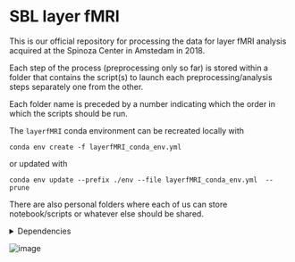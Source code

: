 
# SBL layer fMRI

This is our official repository for processing the data for layer fMRI analysis acquired at the Spinoza Center in Amstedam in 2018.

Each step of the process (preprocessing only so far) is stored within a folder that contains the script(s) to launch each preprocessing/analysis steps separately one from the other.

Each folder name is preceded by a number indicating which the order in which the scripts should be run.

The `layerfMRI` conda environment can be recreated locally with

```
conda env create -f layerfMRI_conda_env.yml
```
or updated with 
```
conda env update --prefix ./env --file layerfMRI_conda_env.yml  --prune
```

There are also personal folders where each of us can store notebook/scripts or whatever else should be shared.

<details>
<summary>Dependencies</summary>

- [nighres](https://nighres.readthedocs.io/en/latest/)
- [fsl](https://fsl.fmrib.ox.ac.uk/fsl/fslwiki)
- [AFNI](https://afni.nimh.nih.gov/)
- [pandoc](https://pandoc.org/installing.html)
- [ANTsPy](https://github.com/ANTsX/ANTsPy) ([documentation](https://antspyx.readthedocs.io/en/latest/))
- [pydeface](https://github.com/poldracklab/pydeface)

</details>



![image](https://cdn.pixabay.com/photo/2015/11/23/13/52/stones-1058365_960_720.jpg)
